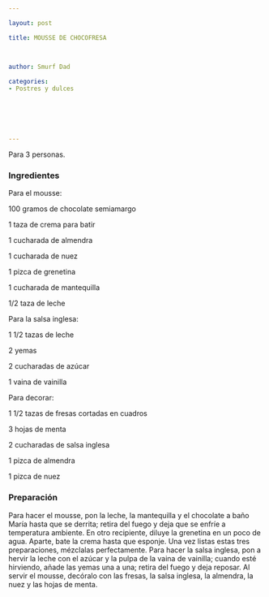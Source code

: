 ```yaml
---

layout: post

title: MOUSSE DE CHOCOFRESA



author: Smurf Dad

categories:
- Postres y dulces






---
```


Para 3 personas.

<h3>Ingredientes</h3>

Para el mousse:

100 gramos de chocolate semiamargo

1 taza de crema para batir

1 cucharada de almendra

1 cucharada de nuez

1 pizca de grenetina

1 cucharada de mantequilla

1/2 taza de leche

Para la salsa inglesa:

1 1/2 tazas de leche

2 yemas

2 cucharadas de azúcar

1 vaina de vainilla

Para decorar:

1 1/2 tazas de fresas cortadas en cuadros

3 hojas de menta

2 cucharadas de salsa inglesa

1 pizca de almendra

1 pizca de nuez

<h3>Preparación</h3>

Para hacer el mousse, pon la leche, la mantequilla y el chocolate a baño María hasta que se derrita; retira del fuego y deja que se enfríe a temperatura ambiente. En otro recipiente, diluye la grenetina en un poco de agua. Aparte, bate la crema hasta que esponje. Una vez listas estas tres preparaciones, mézclalas perfectamente. Para hacer la salsa inglesa, pon a hervir la leche con el azúcar y la pulpa de la vaina de vainilla; cuando esté hirviendo, añade las yemas una a una; retira del fuego y deja reposar. Al servir el mousse, decóralo con las fresas, la salsa inglesa, la almendra, la nuez y las hojas de menta.
